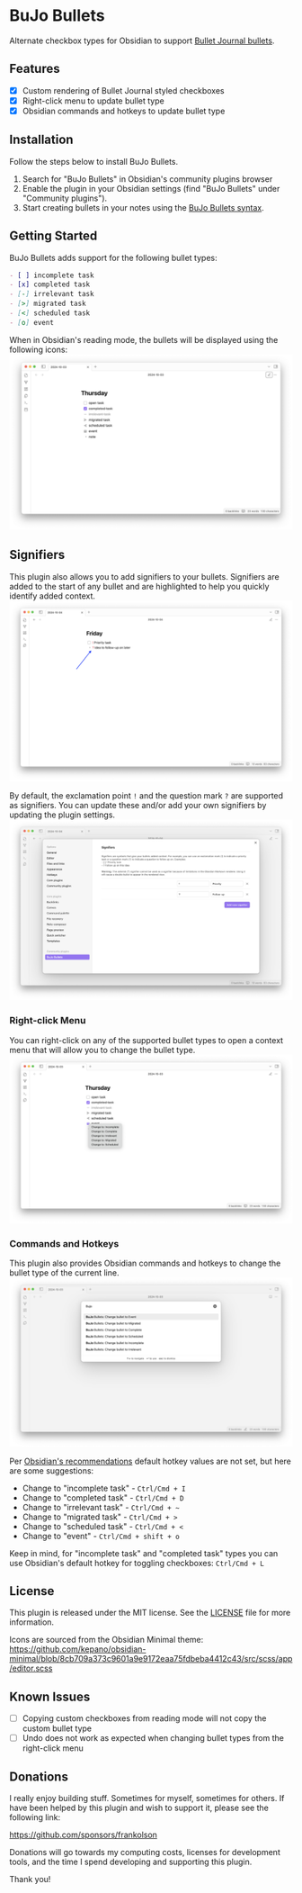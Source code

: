 # BuJo Bullets

Alternate checkbox types for Obsidian to support [Bullet Journal bullets](https://bulletjournal.com/blogs/faq/what-is-rapid-logging-understand-rapid-logging-bullets-and-signifiers).

## Features

- [x] Custom rendering of Bullet Journal styled checkboxes
- [x] Right-click menu to update bullet type
- [x] Obsidian commands and hotkeys to update bullet type

## Installation

Follow the steps below to install BuJo Bullets.

1. Search for "BuJo Bullets" in Obsidian's community plugins browser
2. Enable the plugin in your Obsidian settings (find "BuJo Bullets" under "Community plugins").
5. Start creating bullets in your notes using the [BuJo Bullets syntax](https://bulletjournal.com/blogs/faq/what-is-rapid-logging-understand-rapid-logging-bullets-and-signifiers).

## Getting Started

BuJo Bullets adds support for the following bullet types:
```markdown
- [ ] incomplete task
- [x] completed task
- [-] irrelevant task
- [>] migrated task
- [<] scheduled task
- [o] event
```

When in Obsidian's reading mode, the bullets will be displayed using the following icons:
![BuJo Bullets icons](/docs/images/rendered-bullets.png)

## Signifiers

This plugin also allows you to add signifiers to your bullets. Signifiers are added to the start of any bullet and are highlighted to help you quickly identify added context.
![BuJo Bullets signifiers](/docs/images/signifiers.png)

By default, the exclamation point `!` and the question mark `?` are supported as signifiers. You can update these and/or add your own signifiers by updating the plugin settings.
![BuJo Bullets signifiers settings](/docs/images/settings-signifiers.png)

### Right-click Menu
You can right-click on any of the supported bullet types to open a context menu that will allow you to change the bullet type.
![BuJo Bullets context menu](/docs/images/context-menu.png)

### Commands and Hotkeys
This plugin also provides Obsidian commands and hotkeys to change the bullet type of the current line.
![BuJo Bullets commands](/docs/images/command-palette.png)

Per [Obsidian's recommendations](https://docs.obsidian.md/Plugins/User+interface/Commands#Hot+keys) default hotkey values are not set, but here are some suggestions:
- Change to "incomplete task" - `Ctrl/Cmd + I`
- Change to "completed task" - `Ctrl/Cmd + D`
- Change to "irrelevant task" - `Ctrl/Cmd + ~`
- Change to "migrated task" - `Ctrl/Cmd + >`
- Change to "scheduled task" - `Ctrl/Cmd + <`
- Change to "event" - `Ctrl/Cmd + shift + o`

Keep in mind, for "incomplete task" and "completed task" types you can use Obsidian's default hotkey for toggling checkboxes: `Ctrl/Cmd + L`

## License

This plugin is released under the MIT license. See the [LICENSE](/LICENSE) file for more information.

Icons are sourced from the Obsidian Minimal theme: https://github.com/kepano/obsidian-minimal/blob/8cb709a373c9601a9e9172eaa75fdbeba4412c43/src/scss/app/editor.scss

## Known Issues

- [ ] Copying custom checkboxes from reading mode will not copy the custom bullet type
- [ ] Undo does not work as expected when changing bullet types from the right-click menu

## Donations

I really enjoy building stuff. Sometimes for myself, sometimes for others. If have been helped by this plugin and wish to support it, please see the following link:

https://github.com/sponsors/frankolson

Donations will go towards my computing costs, licenses for development tools, and the time I spend developing and supporting this plugin.

Thank you!